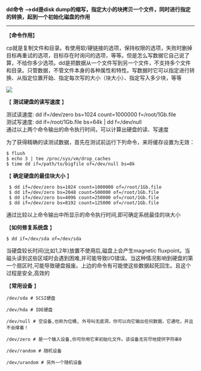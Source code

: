  **dd命令** **-->dd是disk dump的缩写，指定大小的块拷贝一个文件，同时进行指定的转换，起到一个初始化磁盘的作用**

****

【**命令作用**】

cp就是复制文件和目录。有使用软/硬链接的选项，保持权限的选项，失败时删掉目标再重试的选项，目标存在时询问的选项，等等。但是怎么写数据它自己说了算，不给你多少选项。dd是把数据从一个文件写到另一个文件，不支持多个文件和目录。只管数据，不管文件本身的各种属性和特性。写数据时它可以指定进行转换、从指定位置开始、指定每次写的大小（块大小）、指定写入多少块，等等

![][0]

【 **测试硬盘的读写速度** 】

测试读速度: dd if=/dev/zero bs=1024 count=1000000 f=/root/1Gb.file   
测试写速度: dd if=/root/1Gb.file bs=64k | dd f=/dev/null   
通过以上两个命令输出的命令执行时间，可以计算出硬盘的读、写速度

为了获得精确的读测试数据，首先在测试前运行下列命令，来将缓存设置为无效：  

    $ flush  
    $ echo 3 | tee /proc/sys/vm/drop_caches  
    $ time dd if=/path/to/bigfile of=/dev/null bs=8k

【 **确定硬盘的最佳块大小** 】   

     $ dd if=/dev/zero bs=1024 count=1000000 of=/root/1Gb.file  
     $ dd if=/dev/zero bs=2048 count=500000 of=/root/1Gb.file  
     $ dd if=/dev/zero bs=4096 count=250000 of=/root/1Gb.file  
     $ dd if=/dev/zero bs=8192 count=125000 of=/root/1Gb.file  
通过比较以上命令输出中所显示的命令执行时间,即可确定系统最佳的块大小

【**如何修复系统盘** 】

    $ dd if=/dev/sda of=/dev/sda

当硬盘较长时间(比如1,2年)放置不使用后,磁盘上会产生magnetic fluxpoint。当磁头读到这些区域时会遇到困难,并可能导致I/O错误。当这种情况影响到硬盘的第一个扇区时,可能导致硬盘报废。上边的命令有可能使这些数据起死回生。且这个过程是安全,高效的

【**常用设备** 】

    /dev/sda # SCSI硬盘

    /dev/hda # IDE硬盘

    /dev/null # 空设备,也称为位桶, 外号叫无底洞，你可以向它输出任何数据，它通吃，并且不会撑着！

    /dev/zero # 是一个输入设备,你可你用它来初始化文件。该设备无穷尽地提供字符串0

    /dev/random # 随机设备

    /dev/urandom # 另外一个随机设备

[0]: ./img/20170625175530170.png